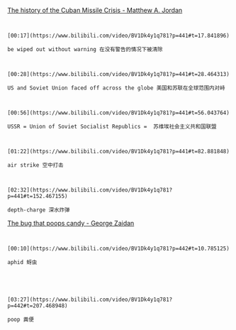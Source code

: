 [The history of the Cuban Missile Crisis - Matthew A. Jordan](https://www.bilibili.com/video/BV1Dk4y1q781?p=441)

```ad-note


[00:17](https://www.bilibili.com/video/BV1Dk4y1q781?p=441#t=17.841896)

be wiped out without warning 在没有警告的情况下被清除

```

```ad-note


[00:28](https://www.bilibili.com/video/BV1Dk4y1q781?p=441#t=28.464313)

US and Soviet Union faced off across the globe 美国和苏联在全球范围内对峙

```
```ad-note


[00:56](https://www.bilibili.com/video/BV1Dk4y1q781?p=441#t=56.043764)

USSR = Union of Soviet Socialist Republics =  苏维埃社会主义共和国联盟

```

```ad-note


[01:22](https://www.bilibili.com/video/BV1Dk4y1q781?p=441#t=82.881848)

air strike 空中打击

```
```ad-note


[02:32](https://www.bilibili.com/video/BV1Dk4y1q781?p=441#t=152.467155)

depth-charge 深水炸弹

```

[The bug that poops candy - George Zaidan](https://www.bilibili.com/video/BV1Dk4y1q781?p=442)

```ad-note


[00:10](https://www.bilibili.com/video/BV1Dk4y1q781?p=442#t=10.785125)

aphid 蚜虫


```

```ad-note



[03:27](https://www.bilibili.com/video/BV1Dk4y1q781?p=442#t=207.468948)

poop 粪便

```